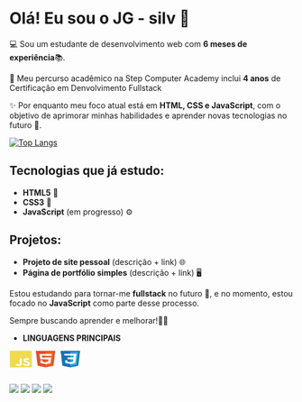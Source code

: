 # Olá! Eu sou o JG - silv 👋
💻 Sou um estudante de desenvolvimento web com **6 meses de experiência**📚.

🏫 Meu percurso acadêmico na Step Computer Academy inclui **4 anos** de Certificação em Denvolvimento Fullstack

✨ Por enquanto meu foco atual está em **HTML, CSS e JavaScript**, com o objetivo de aprimorar minhas habilidades e aprender novas tecnologias no futuro 🌱.

 [![Top Langs](https://github-readme-stats.vercel.app/api/top-langs/?username=JG-silv)](https://github.com/JG-silv/github-readme-stats)
## Tecnologias que já estudo:
- **HTML5** 📝
- **CSS3** 🎨
- **JavaScript** (em progresso) ⚙️

## Projetos:
- **Projeto de site pessoal** (descrição + link) 🌐
- **Página de portfólio simples** (descrição + link) 🖥️

Estou estudando para tornar-me **fullstack** no futuro 🚀, e no momento, estou focado no **JavaScript** como parte desse processo.

Sempre buscando aprender e melhorar!🔧✨

 - **LINGUAGENS PRINCIPAIS**
<div style="display: inline_block">
  <img align="center" alt="JG-Js" height="30" width="40" src="https://raw.githubusercontent.com/devicons/devicon/master/icons/javascript/javascript-plain.svg">
  <img align="center" alt="JG-HTML" height="30" width="40" src="https://raw.githubusercontent.com/devicons/devicon/master/icons/html5/html5-original.svg">
  <img align="center" alt="JG-CSS" height="30" width="40" src="https://raw.githubusercontent.com/devicons/devicon/master/icons/css3/css3-original.svg">
 

</div>
  
  ##

<div> 
  <a href="" target="_blank"><img src="https://img.shields.io/badge/-Instagram-%23E4405F?style=for-the-badge&logo=instagram&logoColor=white" target="_blank"></a>
  <a href = "mailto:josegabasobecapi1@gmail.com"><img src="https://img.shields.io/badge/-Gmail-%23333?style=for-the-badge&logo=gmail&logoColor=white" target="_blank"></a>
  <a href="https://www.linkedin.com/in/jos%C3%A9-gabriel-13865731b/" target="_blank"><img src="https://img.shields.io/badge/-LinkedIn-%230077B5?style=for-the-badge&logo=linkedin&logoColor=white" target="_blank"></a> 
  <a href="https://discord.gg/8eMjUCQrxC" target="_blank"><img src="https://img.shields.io/badge/Discord-7289DA?style=for-the-badge&logo=discord&logoColor=white" target="_blank"></a>  
</div>

